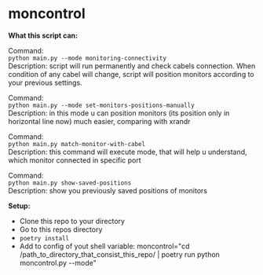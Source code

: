 # moncontrol
**What this script can:**

Command:  
```python main.py --mode monitoring-connectivity```  
Description: script will run permanently and check cabels connection. When condition of any cabel will change, script will position monitors according to your previous settings.  

Command:  
```python main.py --mode set-monitors-positions-manually```  
Description: in this mode u can position monitors (its position only in horizontal line now) much easier, comparing with xrandr


Command:  
```python main.py match-monitor-with-cabel```  
Description: this command will execute mode, that will help u understand, which monitor connected in specific port

Command:  
```python main.py show-saved-positions```  
Description: show you previously saved positions of monitors

**Setup:**
- Clone this repo to your directory
- Go to this repos directory
- ```poetry install```
- Add to config of yout shell variable:
moncontrol="cd /path_to_directory_that_consist_this_repo/ | poetry run python moncontrol.py --mode"
